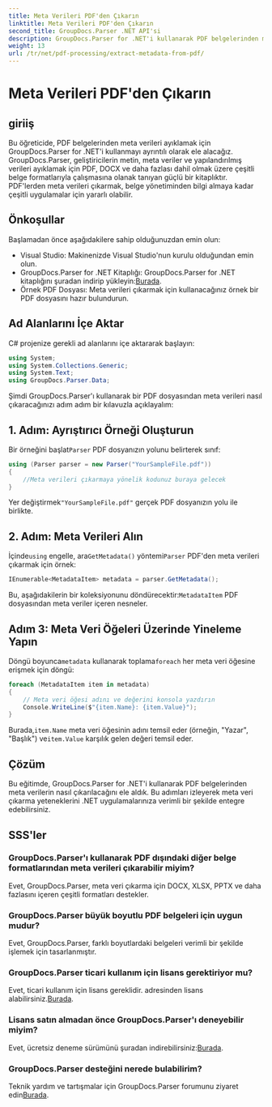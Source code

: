```yaml
---
title: Meta Verileri PDF'den Çıkarın
linktitle: Meta Verileri PDF'den Çıkarın
second_title: GroupDocs.Parser .NET API'si
description: GroupDocs.Parser for .NET'i kullanarak PDF belgelerinden meta verileri nasıl çıkaracağınızı öğrenin. Bu kapsamlı kılavuz, adım adım talimatları ve önkoşulları kapsar.
weight: 13
url: /tr/net/pdf-processing/extract-metadata-from-pdf/
---
```


# Meta Verileri PDF'den Çıkarın

## giriiş
Bu öğreticide, PDF belgelerinden meta verileri ayıklamak için GroupDocs.Parser for .NET'i kullanmayı ayrıntılı olarak ele alacağız. GroupDocs.Parser, geliştiricilerin metin, meta veriler ve yapılandırılmış verileri ayıklamak için PDF, DOCX ve daha fazlası dahil olmak üzere çeşitli belge formatlarıyla çalışmasına olanak tanıyan güçlü bir kitaplıktır. PDF'lerden meta verileri çıkarmak, belge yönetiminden bilgi almaya kadar çeşitli uygulamalar için yararlı olabilir.
## Önkoşullar
Başlamadan önce aşağıdakilere sahip olduğunuzdan emin olun:
- Visual Studio: Makinenizde Visual Studio'nun kurulu olduğundan emin olun.
-  GroupDocs.Parser for .NET Kitaplığı: GroupDocs.Parser for .NET kitaplığını şuradan indirip yükleyin:[Burada](https://releases.groupdocs.com/parser/net/).
- Örnek PDF Dosyası: Meta verileri çıkarmak için kullanacağınız örnek bir PDF dosyasını hazır bulundurun.

## Ad Alanlarını İçe Aktar
C# projenize gerekli ad alanlarını içe aktararak başlayın:
```csharp
using System;
using System.Collections.Generic;
using System.Text;
using GroupDocs.Parser.Data;
```

Şimdi GroupDocs.Parser'ı kullanarak bir PDF dosyasından meta verileri nasıl çıkaracağınızı adım adım bir kılavuzla açıklayalım:
## 1. Adım: Ayrıştırıcı Örneği Oluşturun
 Bir örneğini başlat`Parser` PDF dosyanızın yolunu belirterek sınıf:
```csharp
using (Parser parser = new Parser("YourSampleFile.pdf"))
{
    //Meta verileri çıkarmaya yönelik kodunuz buraya gelecek
}
```
 Yer değiştirmek`"YourSampleFile.pdf"` gerçek PDF dosyanızın yolu ile birlikte.
## 2. Adım: Meta Verileri Alın
 İçinde`using` engelle, ara`GetMetadata()` yöntemi`Parser` PDF'den meta verileri çıkarmak için örnek:
```csharp
IEnumerable<MetadataItem> metadata = parser.GetMetadata();
```
 Bu, aşağıdakilerin bir koleksiyonunu döndürecektir:`MetadataItem` PDF dosyasından meta veriler içeren nesneler.
## Adım 3: Meta Veri Öğeleri Üzerinde Yineleme Yapın
 Döngü boyunca`metadata` kullanarak toplama`foreach` her meta veri öğesine erişmek için döngü:
```csharp
foreach (MetadataItem item in metadata)
{
    // Meta veri öğesi adını ve değerini konsola yazdırın
    Console.WriteLine($"{item.Name}: {item.Value}");
}
```
 Burada,`item.Name` meta veri öğesinin adını temsil eder (örneğin, "Yazar", "Başlık") ve`item.Value` karşılık gelen değeri temsil eder.

## Çözüm
Bu eğitimde, GroupDocs.Parser for .NET'i kullanarak PDF belgelerinden meta verilerin nasıl çıkarılacağını ele aldık. Bu adımları izleyerek meta veri çıkarma yeteneklerini .NET uygulamalarınıza verimli bir şekilde entegre edebilirsiniz.

## SSS'ler
### GroupDocs.Parser'ı kullanarak PDF dışındaki diğer belge formatlarından meta verileri çıkarabilir miyim?
Evet, GroupDocs.Parser, meta veri çıkarma için DOCX, XLSX, PPTX ve daha fazlasını içeren çeşitli formatları destekler.
### GroupDocs.Parser büyük boyutlu PDF belgeleri için uygun mudur?
Evet, GroupDocs.Parser, farklı boyutlardaki belgeleri verimli bir şekilde işlemek için tasarlanmıştır.
### GroupDocs.Parser ticari kullanım için lisans gerektiriyor mu?
 Evet, ticari kullanım için lisans gereklidir. adresinden lisans alabilirsiniz.[Burada](https://purchase.groupdocs.com/buy).
### Lisans satın almadan önce GroupDocs.Parser'ı deneyebilir miyim?
 Evet, ücretsiz deneme sürümünü şuradan indirebilirsiniz:[Burada](https://releases.groupdocs.com/).
### GroupDocs.Parser desteğini nerede bulabilirim?
 Teknik yardım ve tartışmalar için GroupDocs.Parser forumunu ziyaret edin[Burada](https://forum.groupdocs.com/c/parser/17).